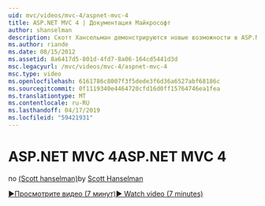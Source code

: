 ```yaml
---
uid: mvc/videos/mvc-4/aspnet-mvc-4
title: ASP.NET MVC 4 | Документация Майкрософт
author: shanselman
description: Скотт Хансельман демонстрируются новые возможности в ASP.NET MVC 4.
ms.author: riande
ms.date: 08/15/2012
ms.assetid: 8a6417d5-801d-4fd7-8a06-164cd5441d3d
msc.legacyurl: /mvc/videos/mvc-4/aspnet-mvc-4
msc.type: video
ms.openlocfilehash: 6161786c8007f3f5dede3f6d36a6527abf68186c
ms.sourcegitcommit: 0f1119340e4464720cfd16d0ff15764746ea1fea
ms.translationtype: MT
ms.contentlocale: ru-RU
ms.lasthandoff: 04/17/2019
ms.locfileid: "59421931"
---
```

# <a name="aspnet-mvc-4"></a><span data-ttu-id="e7ed2-103">ASP.NET MVC 4</span><span class="sxs-lookup"><span data-stu-id="e7ed2-103">ASP.NET MVC 4</span></span>

<span data-ttu-id="e7ed2-104">по [(Scott hanselman)](https://github.com/shanselman)</span><span class="sxs-lookup"><span data-stu-id="e7ed2-104">by [Scott Hanselman](https://github.com/shanselman)</span></span>

[<span data-ttu-id="e7ed2-105">&#9654;Просмотрите видео (7 минут)</span><span class="sxs-lookup"><span data-stu-id="e7ed2-105">&#9654; Watch video (7 minutes)</span></span>](https://channel9.msdn.com/Blogs/ASP-NET-Site-Videos/aspnet-mvc-4)
